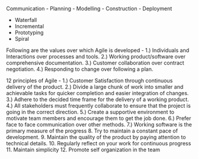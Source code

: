 Communication - Planning - Modelling - Construction - Deployment 

- Waterfall
- Incremental
- Prototyping
- Spiral 

Following are the values over which Agile is developed -
1.) Individuals and Interactions over processes and tools.
2.) Working product/software over comprehensive documentation.
3.) Customer collaboration over contract negotiation.
4.) Responding to change over following a plan. 

12 principles of Agile - 
1.) Customer Satisfaction through continuous delivery of the product.
2.) Divide a large chunk of work into smaller and achievable tasks for quicker completion and easier integration of changes.
3.) Adhere to the decided time frame for the delivery of a working product.
4.) All stakeholders must frequently collaborate to ensure that the project is going in the correct direction.
5.) Create a supportive environment to motivate team members and encourage them to get the job done.
6.) Prefer face to face communication over other methods.
7.) Working software is the primary measure of the progress
8. Try to maintain a constant pace of development.
9. Maintain the quality of the product by paying attention to technical details.
10. Regularly reflect on your work for continuous progress
11. Maintain simplicity
12. Promote self organization in the team
